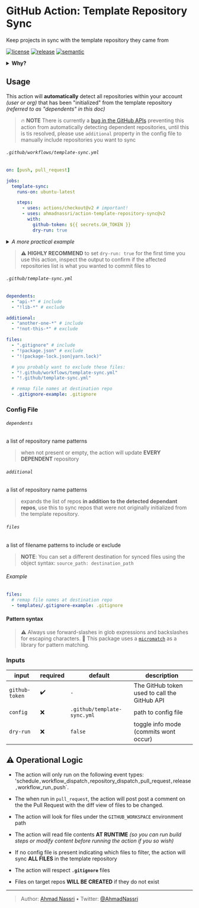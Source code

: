 # GitHub Action: Template Repository Sync

Keep projects in sync with the template repository they came from

[![license][license-img]][license-url]
[![release][release-img]][release-url]
[![semantic][semantic-img]][semantic-url]

<details>
  <summary><strong>Why?</strong></summary>

The [Template Repository][] feature is a great way to accelerate creation of new projects.

However, after you "use" the template for first time, the two repositories will forever be out of sync *(any changes made to the template repository will not be reflected in the project repository)*

</details>

## Usage

This action will **automatically** detect all repositories within your account *(user or org)* that has been "initialized" from the template repository *(referred to as "dependents" in this doc)*

> :fire: **NOTE** There is currently a [bug in the GitHub APIs][] preventing this action from automatically detecting dependent repositories, until this is tis resolved, please use `additional` property in the config file to manually include repositories you want to sync

###### `.github/workflows/template-sync.yml`

``` yaml
on: [push, pull_request]

jobs:
  template-sync:
    runs-on: ubuntu-latest

    steps:
      - uses: actions/checkout@v2 # important!
      - uses: ahmadnassri/action-template-repository-sync@v2
        with:
          github-token: ${{ secrets.GH_TOKEN }}
          dry-run: true
```

<details>
  <summary><em>A more practical example</em></summary>

``` yaml
name: template-sync

on:
  pull_request: # run on pull requests to preview changes before applying

  workflow_run: # setup this workflow as a dependency of others
    workflows: [test, release] # don't sync template unless tests and other important workflows have passed

jobs:
  template-sync:
    timeout-minutes: 20

    runs-on: ubuntu-latest

    steps:
      - uses: actions/checkout@v2
      - uses: ahmadnassri/action-workflow-run-wait@v1 # wait for workflow_run to be successful
      - uses: ahmadnassri/action-workflow-queue@v1 # avoid conflicts, by running this template one at a time
      - uses: ahmadnassri/action-template-repository-sync@v1
        with:
          github-token: ${{ secrets.GH_TOKEN }}
```

</details>

> :warning: **HIGHLY RECOMMEND** to set `dry-run: true` for the first time you use this action, inspect the output to confirm if the affected repositories list is what you wanted to commit files to

###### `.github/template-sync.yml`

``` yaml
dependents:
  - "api-*" # include
  - "!lib-*" # exclude

additional:
  - "another-one-*" # include
  - "!not-this-*" # exclude

files:
  - ".gitignore" # include
  - "!package.json" # exclude
  - "!(package-lock.json|yarn.lock)"

  # you probably want to exclude these files:
  - "!.github/workflows/template-sync.yml"
  - "!.github/template-sync.yml"

  # remap file names at destination repo
  - .gitignore-example: .gitignore
```

### Config File

###### `dependents`

a list of repository name patterns

> when not present or empty, the action will update **EVERY DEPENDENT** repository

###### `additional`

a list of repository name patterns

> expands the list of repos **in addition to the detected dependant repos**, use this to sync repos that were not originally initialized from the template repository.

###### `files`

a list of filename patterns to include or exclude

> **NOTE**: You can set a different destination for synced files using the object syntax: `source_path: destination_path`

###### Example

``` yaml
files:
  # remap file names at destination repo
  - templates/.gitignore-example: .gitignore
```

#### Pattern syntax

> :warning: Always use forward-slashes in glob expressions and backslashes for escaping characters.
> :book: This package uses a [`micromatch`][] as a library for pattern matching.

### Inputs

| input          | required | default                     | description                                  |
|----------------|----------|-----------------------------|----------------------------------------------|
| `github-token` | ✔️       | `-`                         | The GitHub token used to call the GitHub API |
| `config`       | ❌       | `.github/template-sync.yml` | path to config file                          |
| `dry-run`      | ❌       | `false`                     | toggle info mode (commits wont occur)        |

## :warning: Operational Logic

- The action will only run on the following event types: 'schedule`,`workflow_dispatch`,`repository_dispatch`,`pull_request`,`release`,`workflow_run`,`push\`.
- The when run in `pull_request`, the action will post post a comment on the the Pull Request with the diff view of files to be changed.
- The action will look for files under the `GITHUB_WORKSPACE` environment path
- The action will read file contents **AT RUNTIME** *(so you can run build steps or modify content before running the action if you so wish)*
- If no config file is present indicating which files to filter, the action will sync **ALL FILES** in the template repository
- The action will respect **`.gitignore`** files
- Files on target repos **WILL BE CREATED** if they do not exist

  [Template Repository]: https://docs.github.com/en/github/creating-cloning-and-archiving-repositories/creating-a-template-repository
  [bug in the GitHub APIs]: https://github.com/github/docs/issues/4894
  [`micromatch`]: https://github.com/micromatch/micromatch

----
> Author: [Ahmad Nassri](https://www.ahmadnassri.com/) &bull;
> Twitter: [@AhmadNassri](https://twitter.com/AhmadNassri)

[license-url]: LICENSE
[license-img]: https://badgen.net/github/license/ahmadnassri/action-template-repository-sync

[release-url]: https://github.com/ahmadnassri/action-template-repository-sync/releases
[release-img]: https://badgen.net/github/release/ahmadnassri/action-template-repository-sync

[semantic-url]: https://github.com/ahmadnassri/action-template-repository-sync/actions?query=workflow%3Arelease
[semantic-img]: https://badgen.net/badge/📦/semantically%20released/blue
